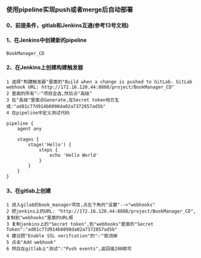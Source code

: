 ### 使用pipeline实现push或者merge后自动部署
#### 0、前提条件，gitlab和Jenkins互通(参考13号文档)
#### 1、在Jenkins中创建新的pipeline
```shell script
BookManager_CD
```
#### 2、在Jenkins上创建构建触发器
```shell script
1 选择"构建触发器"里面的"Build when a change is pushed to GitLab. GitLab webhook URL: http://172.16.120.44:8888/project/BookManager_CD"
2 里面的所有"✅"项目全选,然后点"高级"
3 在"高级"里面点Generate,在Secret token地方生成:"ad81c77d914b6098da02a7372857ad5b"
4 在pipeline中定义测试代码
```
```shell script
pipeline {
    agent any

    stages {
        stage('Hello') {
            steps {
                echo 'Hello World'
            }
        }
    }
}
```
#### 3、在gitlab上创建
```shell script
1 进入gilab的book_manager项目,点左下角的"设置"-->"webhooks"
2 把jenkins上的URL: "http://172.16.120.44:8888/project/BookManager_CD",复制到"webhooks"里面的URL框
3 复制jenkins上的"Secret token",到"webhooks"里面的"Secret Token":"ad81c77d914b6098da02a7372857ad5b"
4 建议把"Enable SSL verifcation"的"✅"取消掉
5 点击"Add webhook"
6 然后在gitlab上"测试":"Push events",返回值200即可
```